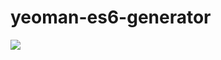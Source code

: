 # yeoman-es6-generator

![](https://github.com/cmbirk/yeoman-es6-generator/workflows/.github/workflows/lint.yml/badge.svg)
